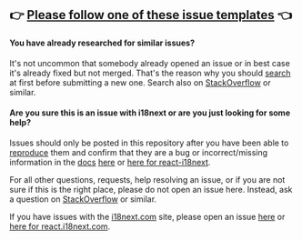 ## 👉 [Please follow one of these issue templates](https://github.com/i18next/i18next/issues/new/choose) 👈

#### You have already researched for similar issues?
It's not uncommon that somebody already opened an issue or in best case it's already fixed but not merged. That's the reason why you should [search](https://github.com/i18next/i18next/issues) at first before submitting a new one.
Search also on [StackOverflow](https://stackoverflow.com/search?q=i18next) or similar.

#### Are you sure this is an issue with i18next or are you just looking for some help?

Issues should only be posted in this repository after you have been able to [reproduce](https://stackoverflow.com/help/minimal-reproducible-example) them and confirm that they are a bug or incorrect/missing information in the [docs](https://www.i18next.com/) [here](https://www.i18next.com/) or [here for react-i18next](https://react.i18next.com/).

For all other questions, requests, help resolving an issue, or if you are not sure if this is the right place, please do not open an issue here. Instead, ask a question on [StackOverflow](https://stackoverflow.com/search?q=i18next) or similar.

If you have issues with the [i18next.com](https://www.i18next.com) site, please open an issue [here](https://github.com/i18next/i18next-gitbook/issues) or [here for react.i18next.com](https://github.com/i18next/react-i18next-gitbook/issues).